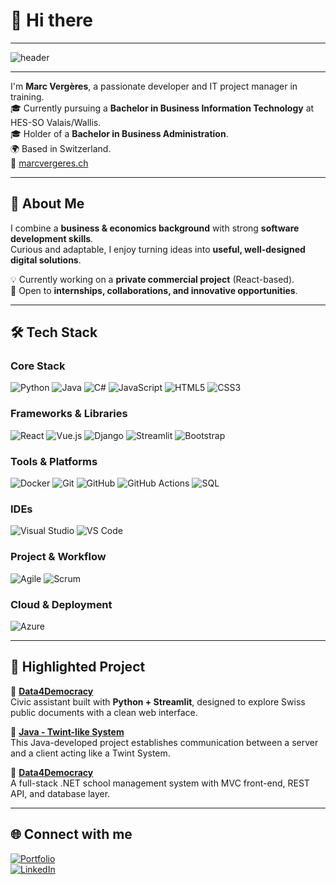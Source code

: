 # 👋 Hi there

---

![header](https://capsule-render.vercel.app/api?type=soft&color=0:0b1c2c,100:1DB954&height=250&section=header&text=Marc%20Verg%C3%A8res&fontSize=50&fontColor=ffffff&animation=fadeIn&desc=⭐%20Always%20curious.%20Always%20coding.%20Always%20improving.&descAlignY=65&descAlign=50)

---

I'm **Marc Vergères**, a passionate developer and IT project manager in training.  
🎓 Currently pursuing a **Bachelor in Business Information Technology** at HES-SO Valais/Wallis.  
🎓 Holder of a **Bachelor in Business Administration**.  
🌍 Based in Switzerland.  
📌 [marcvergeres.ch](https://www.marcvergeres.ch)  

---

## 🚀 About Me  

I combine a **business & economics background** with strong **software development skills**.  
Curious and adaptable, I enjoy turning ideas into **useful, well-designed digital solutions**.  

💡 Currently working on a **private commercial project** (React-based).  
🤝 Open to **internships, collaborations, and innovative opportunities**.  

---

## 🛠️ Tech Stack  

### Core Stack  
![Python](https://img.shields.io/badge/Python-3776AB?style=for-the-badge&logo=python&logoColor=white)
![Java](https://img.shields.io/badge/Java-007396?style=for-the-badge&logo=java&logoColor=white)
![C#](https://img.shields.io/badge/C%23-239120?style=for-the-badge&logo=c-sharp&logoColor=white)
![JavaScript](https://img.shields.io/badge/JavaScript-F7DF1E?style=for-the-badge&logo=javascript&logoColor=black)
![HTML5](https://img.shields.io/badge/HTML5-E34F26?style=for-the-badge&logo=html5&logoColor=white)
![CSS3](https://img.shields.io/badge/CSS3-1572B6?style=for-the-badge&logo=css3&logoColor=white)

### Frameworks & Libraries  
![React](https://img.shields.io/badge/React-20232A?style=for-the-badge&logo=react&logoColor=61DAFB)
![Vue.js](https://img.shields.io/badge/Vue.js-35495E?style=for-the-badge&logo=vuedotjs&logoColor=4FC08D)
![Django](https://img.shields.io/badge/Django-092E20?style=for-the-badge&logo=django&logoColor=white)
![Streamlit](https://img.shields.io/badge/Streamlit-FF4B4B?style=for-the-badge&logo=streamlit&logoColor=white)
![Bootstrap](https://img.shields.io/badge/Bootstrap-7952B3?style=for-the-badge&logo=bootstrap&logoColor=white)

### Tools & Platforms  
![Docker](https://img.shields.io/badge/Docker-2496ED?style=for-the-badge&logo=docker&logoColor=white)
![Git](https://img.shields.io/badge/Git-F05032?style=for-the-badge&logo=git&logoColor=white)
![GitHub](https://img.shields.io/badge/GitHub-181717?style=for-the-badge&logo=github&logoColor=white)
![GitHub Actions](https://img.shields.io/badge/GitHub_Actions-2088FF?style=for-the-badge&logo=github-actions&logoColor=white)
![SQL](https://img.shields.io/badge/SQL-4479A1?style=for-the-badge&logo=postgresql&logoColor=white)

### IDEs  
![Visual Studio](https://img.shields.io/badge/Visual%20Studio-5C2D91?style=for-the-badge&logo=visualstudio&logoColor=white)
![VS Code](https://img.shields.io/badge/VS%20Code-007ACC?style=for-the-badge&logo=visualstudiocode&logoColor=white)

### Project & Workflow  
![Agile](https://img.shields.io/badge/Agile-2496ED?style=for-the-badge&logo=scrumalliance&logoColor=white)
![Scrum](https://img.shields.io/badge/Scrum-6DB33F?style=for-the-badge&logo=scrumalliance&logoColor=white)

### Cloud & Deployment  
![Azure](https://img.shields.io/badge/Azure-0078D4?style=for-the-badge&logo=microsoftazure&logoColor=white)

---

## 📌 Highlighted Project  

🔹 **[Data4Democracy](https://github.com/MvUltimate/data4Democracy)**  
Civic assistant built with **Python + Streamlit**, designed to explore Swiss public documents with a clean web interface.

🔹 **[Java - Twint-like System](https://github.com/Yannchri/Collaborative_Programming_Java)**  
This Java-developed project establishes communication between a server and a client acting like a Twint System.

🔹 **[Data4Democracy](https://github.com/MvUltimate/data4Democracy)**  
A full-stack .NET school management system with MVC front-end, REST API, and database layer.

---

## 🌐 Connect with me  

[![Portfolio](https://img.shields.io/badge/Website-000000?style=for-the-badge&logo=About.me&logoColor=white)](https://www.marcvergeres.ch)  
[![LinkedIn](https://img.shields.io/badge/LinkedIn-0077B5?style=for-the-badge&logo=linkedin&logoColor=white)](https://www.linkedin.com/in/marcvergeres)
